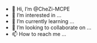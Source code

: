 - 👋 Hi, I’m @CheZi-MCPE
- 👀 I’m interested in ...
- 🌱 I’m currently learning ...
- 💞️ I’m looking to collaborate on ...
- 📫 How to reach me ...

<!---
CheZi-MCPE/CheZi-MCPE is a ✨ special ✨ repository because its `README.md` (this file) appears on your GitHub profile.
You can click the Preview link to take a look at your changes.
--->

